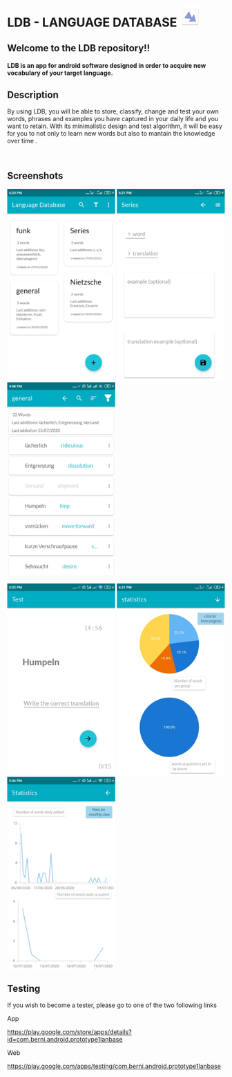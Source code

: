 # LDB - LANGUAGE DATABASE ![alt text](app/src/main/res/mipmap-mdpi/ic_launcher.png)


## Welcome to the LDB repository!! 

#### LDB is an app for android software designed in order to acquire new vocabulary of your target language.
 


 ## Description

By using LDB, you will be able to store, classify, change and test your own words, phrases and examples you have captured in your daily life 
and you want to retain. With its minimalistic design and test algorithm, it will be easy for you to not only to learn new words but also to mantain the knowledge over time . 

<br>

## Screenshots

<div style = "display:inline">
<img src="files/screenshots/cats.jpeg"  width="250" />
<img src="files/screenshots/words.jpeg"  width="250"/>
<img src="files/screenshots/list.jpeg" width="250"/>
</div>
<br><br>
<div style = "display:inline">

<img src = "files/screenshots/test1.jpeg"  width="250"/>
<img src="files/screenshots/statistics.jpeg"  width="250"/>
<img src="files/screenshots/statistics2.jpeg"  width="250"/>
<div>

## Testing

If you wish to become a tester, please go to one of the two following links


App

https://play.google.com/store/apps/details?id=com.berni.android.prototype1lanbase


Web

https://play.google.com/apps/testing/com.berni.android.prototype1lanbase





